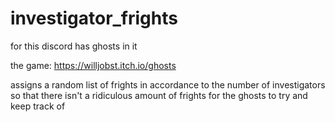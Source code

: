 # investigator_frights
for this discord has ghosts in it

the game: https://willjobst.itch.io/ghosts

assigns a random list of frights in accordance to the number of investigators so that there isn't a ridiculous amount of frights for the ghosts to try and keep track of

